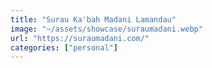 ```yaml
---
title: "Surau Ka'bah Madani Lamandau"
image: "~/assets/showcase/suraumadani.webp"
url: "https://suraumadani.com/"
categories: ["personal"]
---
```

